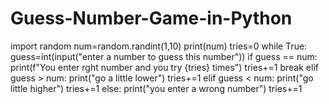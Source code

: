 # Guess-Number-Game-in-Python
import random
num=random.randint(1,10)
print(num)
tries=0
while True:
    guess=int(input("enter a number to guess this number"))
    if guess == num:
        print(f"You enter rght number and you try {tries} times")
        tries+=1
        break
    elif guess > num:
        print("go a little lower")
        tries+=1
    elif guess < num:
        print("go little higher")
        tries+=1
    else:
        print("you enter a wrong number")
        tries+=1
